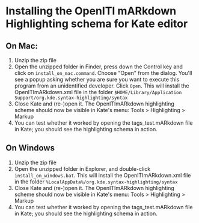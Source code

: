 # Installing the OpenITI mARkdown Highlighting schema for Kate editor

## On Mac:

1. Unzip the zip file
2. Open the unzipped folder in Finder, press down the Control key and click on `install_on_mac.command`. Choose "Open" from the dialog. You'll see a popup asking whether you are sure you want to execute this program from an unidentified developer. Click `Open`. This will install the OpenITImARkdown.xml file in the folder `$HOME/Library/Application Support/org.kde.syntax-highlighting/syntax`
3. Close Kate and (re-)open it. The OpenITImARkdown highlighting scheme should now be visible in Kate's menu: Tools > Highlighting > Markup
4. You can test whether it worked by opening the tags_test.mARkdown file in Kate; you should see the highlighting schema in action. 

## On Windows

1. Unzip the zip file
2. Open the unzipped folder in Explorer, and double-click `install_on_windows.bat`. This will install the OpenITImARkdown.xml file in the folder `%LocalAppData%/org.kde.syntax-highlighting/syntax`
3. Close Kate and (re-)open it. The OpenITImARkdown highlighting scheme should now be visible in Kate's menu: Tools > Highlighting > Markup
4. You can test whether it worked by opening the tags_test.mARkdown file in Kate; you should see the highlighting schema in action. 